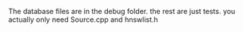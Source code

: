 The database files are in the debug folder. the rest are just tests. you actually only need Source.cpp and hnswlist.h